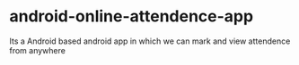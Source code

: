 # android-online-attendence-app
Its a Android based android app in which we can mark and view attendence from anywhere
